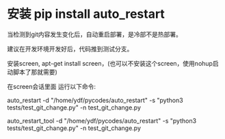 # 安装 pip install auto_restart



当检测到git内容发生变化后，自动重启部署，是冷部不是热部署。

建议在开发环境开发好后，代码推到测试分支。

安装screen, apt-get install screen，(也可以不安装这个screen，使用nohup启动脚本了那就需要)

在screen会话里面 运行以下命令:

auto_restart -d "/home/ydf/pycodes/auto_restart"  -s  "python3  tests/test_git_change.py"  -n  test_git_change.py


auto_restart_tool -d "/home/ydf/pycodes/auto_restart"  -s  "python3  tests/test_git_change.py"  -n  test_git_change.py

